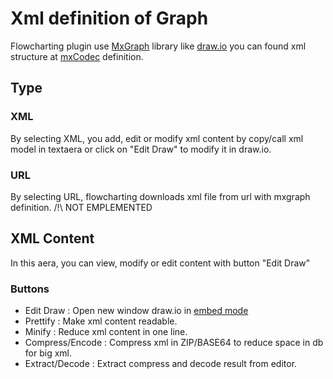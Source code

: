 # Xml definition of Graph
Flowcharting plugin use [MxGraph](https://jgraph.github.io/mxgraph/) library like [draw.io](https://draw.io)
you can found xml structure at [mxCodec](https://jgraph.github.io/mxgraph/docs/js-api/files/io/mxCodec-js.html) definition.

## Type

### XML
By selecting XML, you add, edit or modify xml content by copy/call xml model in textaera or click on "Edit Draw" to modify it in draw.io.

### URL
By selecting URL, flowcharting downloads xml file from url with mxgraph definition.
/!\ NOT EMPLEMENTED

## XML Content
In this aera, you can view, modify or edit content with button "Edit Draw"

### Buttons

  * Edit Draw : Open new window draw.io in [embed mode](https://desk.draw.io/support/solutions/articles/16000042544-how-does-embed-mode-work-)
  * Prettify : Make xml content readable.
  * Minify : Reduce xml content in one line.
  * Compress/Encode : Compress xml in ZIP/BASE64 to reduce space in db for big xml.
  * Extract/Decode : Extract compress and decode result from editor.
